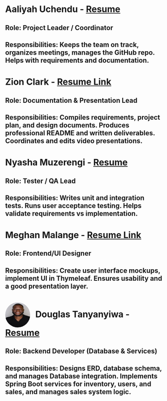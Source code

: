 # Aaliyah Uchendu - [Resume](./project-plan/resumes/Aaliyah_Resume/)  
## Role: Project Leader / Coordinator
## Responsibilities: Keeps the team on track, organizes meetings, manages the GitHub repo. Helps with requirements and documentation.


# Zion Clark - [Resume Link](./project-plan/resumes/Zion_Resume/)  
## Role: Documentation & Presentation Lead
## Responsibilities: Compiles requirements, project plan, and design documents. Produces professional README and written deliverables. Coordinates and edits video presentations.


# Nyasha Muzerengi - [Resume](./project-plan/resumes/Nyasha_Resume/)  
## Role: Tester / QA Lead
## Responsibilities: Writes unit and integration tests. Runs user acceptance testing. Helps validate requirements vs implementation.


# Meghan Malange - [Resume Link](./project-plan/resumes/Meghan_Resume/)  
## Role: Frontend/UI Designer
## Responsibilities: Create user interface mockups, implement UI in Thymeleaf. Ensures usability and a good presentation layer.


# <img src="./img/team-pictures/douglas.jpg" alt="douglas" width="80" height="80" style="border-radius:50%; vertical-align:middle; margin-right:10px;"/> Douglas Tanyanyiwa - [Resume](./project-plan/resumes/Douglas_Resume/)  
## Role: Backend Developer (Database & Services)
## Responsibilities: Designs ERD, database schema, and manages Database integration. Implements Spring Boot services for inventory, users, and sales, and manages sales system logic.










